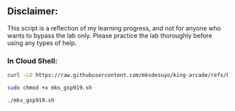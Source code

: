 ## Disclaimer:

This script is a reflection of my learning progress, and not for anyone who wants to bypass the lab only. Please practice the lab thoroughly before using any types of help.

### In Cloud Shell:

```bash
curl -LO https://raw.githubusercontent.com/mksdesuyo/king-arcade/refs/heads/main/Connect%20an%20App%20to%20a%20Cloud%20SQL%20for%20PostgreSQL%20Instance%20%7C%20GSP919/mks_gsp919.sh

sudo chmod +x mks_gsp919.sh

./mks_gsp919.sh
```
